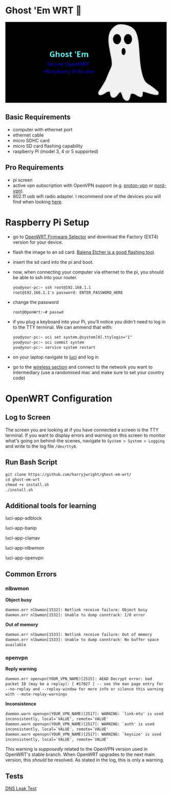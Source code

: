 # Ghost 'Em WRT 👻

![Ghost 'em WRT Report Image](repo-image.png?raw=true "Repo Image")

## Basic Requirements
- computer with ethernet port
- ethernet cable
- micro SDHC card
- micro SD card flashing capability
- raspberry Pi (model 3, 4 or 5 supported)

## Pro Requirements
- pi screen
- active vpn subscription with OpenVPN support (e.g. [proton-vpn](https://www.protonvpn.com) or [nord-vpn](https://nordvpn.com/)).
- 802.11 usb wifi radio adapter. I recommend one of the devices you will find when looking [here](https://duckduckgo.com/?q=mediatek+rt5370+usb+Wifi+802.11+adapter).

# Raspberry Pi Setup
- go to [OpenWRT Firmware Selector](https://firmware-selector.openwrt.org) and download the Factory (EXT4) version for your device.
- flash the image to an sd card. [Balena Etcher is a good flashing tool](https://etcher.balena.io/).
- insert the sd card into the pi and boot.
- now, when connecting your computer via ethernet to the pi, you should be able to ssh into your router.

      you@your-pc:~ ssh root@192.168.1.1
      root@192.168.1.1's password: ENTER_PASSWORD_HERE

- change the password

      root@OpenWrt:~# passwd

- if you plug a keyboard into your Pi, you'll notice you didn't need to log in to the TTY terminal. We can ammend that with:

      you@your-pc:~ uci set system.@system[0].ttylogin="1"
      you@your-pc:~ uci commit system
      you@your-pc:~ service system restart

- on your laptop navigate to [luci](https://192.168.1.1/cgi-bin/luci/) and log in
- go to the [wireless section](https://192.168.1.1/cgi-bin/luci/admin/network/wireless) and connect to the network you want to intermediary (use a randomised mac and make sure to set your country code)

# OpenWRT Configuration

## Log to Screen

The screen you are looking at if you have connected a screen is the TTY terminal. If you want to display errors and warning on this screen to monitor what's going on behind-the scenes, navigate to `System > System > Logging` and write to the log file `/dev/tty0`.

## Run Bash Script

    git clone https://github.com/harryjwright/ghost-em-wrt/
    cd ghost-em-wrt
    chmod +x install.sh
    ./install.sh

## Additional tools for learning

  luci-app-adblock
  
  luci-app-banip
  
  luci-app-clamav
  
  luci-app-nlbwmon
  
  luci-app-openvpn

## Common Errors

### nlbwmon

**Object busy**

    daemon.err nlbwmon[1532]: Netlink receive failure: Object busy
    daemon.err nlbwmon[1532]: Unable to dump conntrack: I/O error

**Out of memory**

    daemon.err nlbwmon[1533]: Netlink receive failure: Out of memory
    daemon.err nlbwmon[1533]: Unable to dump conntrack: No buffer space available

### openvpn

**Reply warning**

    daemon.err openvpn(YOUR_VPN_NAME)[2515]: AEAD Decrypt error: bad packet ID (may be a replay): [ #17027 ] -- see the man page entry for --no-replay and --replay-window for more info or silence this warning with --mute-replay-warnings
    
**Inconsistence**

    daemon.warn openvpn(YOUR_VPN_NAME)[2517]: WARNING: `link-mtu' is used inconsistently, local=`VALUE', remote=`VALUE'
    daemon.warn openvpn(YOUR_VPN_NAME)[2517]: WARNING: `auth' is used inconsistently, local=`VALUE', remote=`VALUE'
    daemon.warn openvpn(YOUR_VPN_NAME)[2517]: WARNING: `keysize' is used inconsistently, local=`VALUE', remote=`VALUE'

This warning is *supposedly* related to the OpenVPN version used in OpenWRT's stable branch. When OpenWRT upgrades to the next main version, this *should* be resolved. As stated in the log, this is only a warning.

## Tests

[DNS Leak Test](https://www.dnsleaktest.com/)
